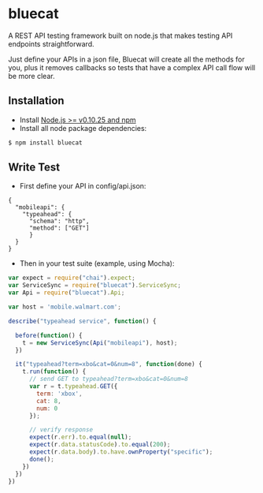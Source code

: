 bluecat
=======

A REST API testing framework built on node.js that makes testing API endpoints straightforward.

Just define your APIs in a json file, Bluecat will create all the methods for you, plus it removes callbacks so tests that have a complex API call flow will be more clear.


## Installation ##
* Install [Node.js >= v0.10.25 and npm](http://nodejs.org/)
* Install all node package dependencies:

```bash
$ npm install bluecat
```

## Write Test ##
* First define your API in config/api.json:

```
{
  "mobileapi": {
    "typeahead": {
      "schema": "http",
      "method": ["GET"]
      }
  }
}

```

* Then in your test suite (example, using Mocha):

```javascript
var expect = require("chai").expect;
var ServiceSync = require("bluecat").ServiceSync;
var Api = require("bluecat").Api;

var host = 'mobile.walmart.com';

describe("typeahead service", function() {

  before(function() {
    t = new ServiceSync(Api("mobileapi"), host);
  })

  it("typeahead?term=xbo&cat=0&num=8", function(done) {
    t.run(function() {
      // send GET to typeahead?term=xbo&cat=0&num=8
      var r = t.typeahead.GET({
        term: 'xbox',
        cat: 8,
        num: 0
      });

      // verify response
      expect(r.err).to.equal(null);
      expect(r.data.statusCode).to.equal(200);
      expect(r.data.body).to.have.ownProperty("specific");
      done();
    })
  })
})

```
